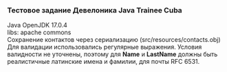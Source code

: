 ### Тестовое задание Девелоника Java Trainee Cuba

Java OpenJDK 17.0.4
<br>
libs: apache commons
<br>
Сохранение контактов через сериализацию (src/resources/contacts.obj)
<br>
Для валидации использовались регулярные выражения.
Условия валидности не уточнены, поэтому для **Name** и **LastName** должны быть реалистичные латинские имена и фамилии, для почты RFC 6531.
